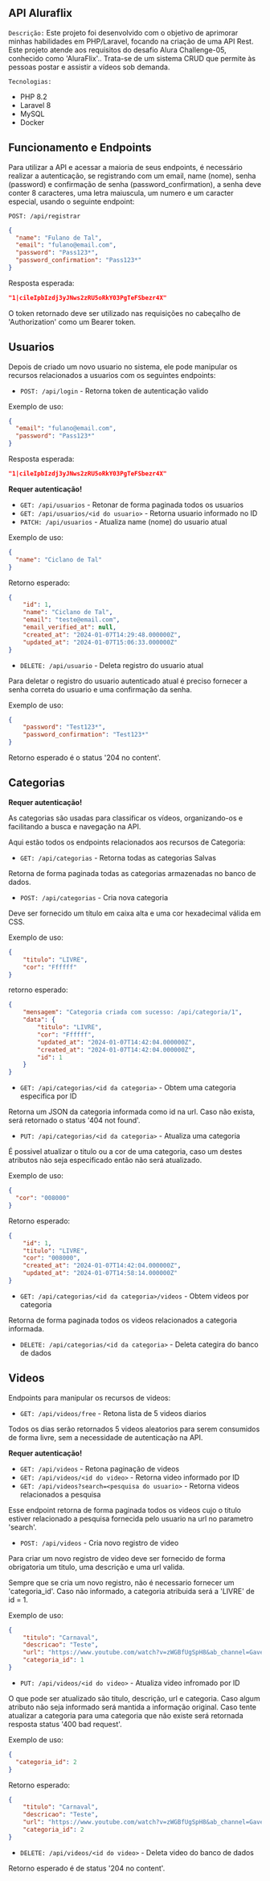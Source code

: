 ## API Aluraflix

`Descrição:` 
Este projeto foi desenvolvido com o objetivo de aprimorar minhas habilidades em PHP/Laravel, focando na criação de uma API Rest. Este projeto atende aos requisitos do desafio Alura Challenge-05, conhecido como 'AluraFlix'.. Trata-se de um sistema CRUD que permite às pessoas postar e assistir a vídeos sob demanda.

`Tecnologias:`
- PHP 8.2
- Laravel 8
- MySQL
- Docker

## Funcionamento e Endpoints

Para utilizar a API e acessar a maioria de seus endpoints, é necessário realizar a autenticação, se registrando com um email, name (nome), senha (password) e confirmação de senha (password_confirmation), a senha deve conter 8 caracteres, uma letra maiuscula, um numero e um caracter especial, usando o seguinte endpoint:

`POST: /api/registrar`
```json
{
  "name": "Fulano de Tal",
  "email": "fulano@email.com",
  "password": "Pass123*",
  "password_confirmation": "Pass123*"
}
```
Resposta esperada:
```json
"1|cileIpbIzdj3yJNws2zRU5oRkY03PgTeFSbezr4X"
```

O token retornado deve ser utilizado nas requisições no cabeçalho de 'Authorization' como um Bearer token.

## Usuarios

Depois de criado um novo usuario no sistema, ele pode manipular os recursos relacionados a usuarios com os seguintes endpoints:

- `POST: /api/login` - Retorna token de autenticação valido

Exemplo de uso:
```json
{
  "email": "fulano@email.com",
  "password": "Pass123*"
}
```
Resposta esperada:
```json
"1|cileIpbIzdj3yJNws2zRU5oRkY03PgTeFSbezr4X"
```

**Requer autenticação!**

- `GET: /api/usuarios` - Retonar de forma paginada todos os usuarios
- `GET: /api/usuarios/<id do usuario>` - Retorna usuario informado no ID
- `PATCH: /api/usuarios` - Atualiza name (nome) do usuario atual

Exemplo de uso:
```json
{
  "name": "Ciclano de Tal"
}
```
Retorno esperado:
```json
{
    "id": 1,
    "name": "Ciclano de Tal",
    "email": "teste@email.com",
    "email_verified_at": null,
    "created_at": "2024-01-07T14:29:48.000000Z",
    "updated_at": "2024-01-07T15:06:33.000000Z"
}
```

- `DELETE: /api/usuario` - Deleta registro do usuario atual

Para deletar o registro do usuario autenticado atual é preciso fornecer a senha correta do usuario e uma confirmação da senha.

Exemplo de uso:
```json
{
    "password": "Test123*",
    "password_confirmation": "Test123*"
}
```
Retorno esperado é o status '204 no content'.

## Categorias

**Requer autenticação!**

As categorias são usadas para classificar os vídeos, organizando-os e facilitando a busca e navegação na API.

Aqui estão todos os endpoints relacionados aos recursos de Categoria:
- `GET: /api/categorias` - Retorna todas as categorias Salvas

Retorna de forma paginada todas as categorias armazenadas no banco de dados.

- `POST: /api/categorias` - Cria nova categoria

Deve ser fornecido um título em caixa alta e uma cor hexadecimal válida em CSS.

Exemplo de uso:
```json
{
    "titulo": "LIVRE",
    "cor": "Ffffff"
}
```
retorno esperado:
```json
{
    "mensagem": "Categoria criada com sucesso: /api/categoria/1",
    "data": {
        "titulo": "LIVRE",
        "cor": "Ffffff",
        "updated_at": "2024-01-07T14:42:04.000000Z",
        "created_at": "2024-01-07T14:42:04.000000Z",
        "id": 1
    }
}
```
- `GET: /api/categorias/<id da categoria>` - Obtem uma categoria especifica por ID

Retorna um JSON da categoria informada como id na url.
Caso não exista, será retornado o status '404 not found'.

- `PUT: /api/categorias/<id da categoria>` - Atualiza uma categoria

É possivel atualizar o titulo ou a cor de uma categoria, caso um destes atributos não seja especificado então não será atualizado.

Exemplo de uso:
```json
{
  "cor": "008000"
}
```
Retorno esperado:
```json
{
    "id": 1,
    "titulo": "LIVRE",
    "cor": "008000",
    "created_at": "2024-01-07T14:42:04.000000Z",
    "updated_at": "2024-01-07T14:58:14.000000Z"
}
```

- `GET: /api/categorias/<id da categoria>/videos` - Obtem videos por categoria

Retorna de forma paginada todos os videos relacionados a categoria informada.

- `DELETE: /api/categorias/<id da categoria>` - Deleta categira do banco de dados

## Videos

Endpoints para manipular os recursos de videos:

- `GET: /api/videos/free` - Retona lista de 5 videos diarios

Todos os dias serão retornados 5 videos aleatorios para serem consumidos de forma livre, sem a necessidade de autenticação na API.

**Requer autenticação!**

- `GET: /api/videos` - Retona paginação de videos
- `GET: /api/videos/<id do video>` - Retorna video informado por ID
- `GET: /api/videos?search=<pesquisa do usuario>` - Retorna videos relacionados a pesquisa

Esse endpoint retorna de forma paginada todos os videos cujo o titulo estiver relacionado a pesquisa fornecida pelo usuario na url no parametro 'search'.

- `POST: /api/videos` - Cria novo registro de video

Para criar um novo registro de video deve ser fornecido de forma obrigatoria um titulo, uma descrição e uma url valida.

Sempre que se cria um novo registro, não é necessario fornecer um 'categoria_id'. Caso não informado, a categoria atribuida será a 'LIVRE' de id = 1.

Exemplo de uso:
```json
{
    "titulo": "Carnaval",
    "descricao": "Teste",
    "url": "https://www.youtube.com/watch?v=zWGBfUgSpH8&ab_channel=Gaveta",
    "categoria_id": 1
}
```
- `PUT: /api/videos/<id do video>` - Atualiza video infromado por ID

O que pode ser atualizado são titulo, descrição, url e categoria. Caso algum atributo não seja informado será mantida a informação original. Caso tente atualizar a categoria para uma categoria que não existe será retornada resposta status '400 bad request'.

Exemplo de uso:
```json
{
  "categoria_id": 2
}
```
Retorno esperado:
```json
{
    "titulo": "Carnaval",
    "descricao": "Teste",
    "url": "https://www.youtube.com/watch?v=zWGBfUgSpH8&ab_channel=Gaveta",
    "categoria_id": 2
}
```

- `DELETE: /api/videos/<id do video>` - Deleta video do banco de dados

Retorno esperado é de status '204 no content'.
